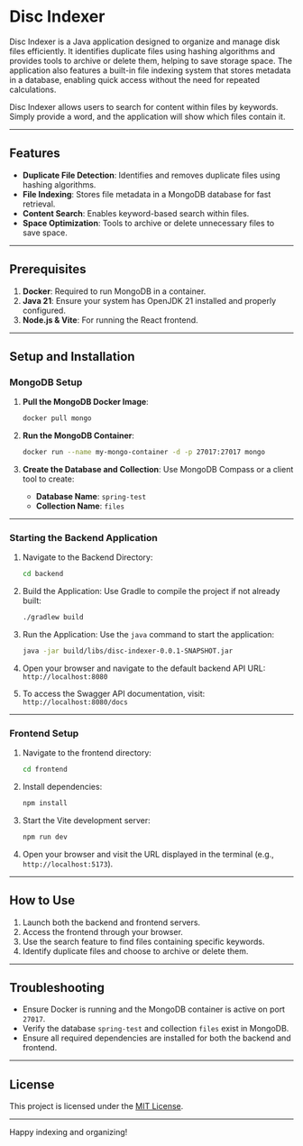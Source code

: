 

# Disc Indexer

Disc Indexer is a Java application designed to organize and manage disk files efficiently. It identifies duplicate files using hashing algorithms and provides tools to archive or delete them, helping to save storage space. The application also features a built-in file indexing system that stores metadata in a database, enabling quick access without the need for repeated calculations.

Disc Indexer allows users to search for content within files by keywords. Simply provide a word, and the application will show which files contain it.

---

## Features

- **Duplicate File Detection**: Identifies and removes duplicate files using hashing algorithms.
- **File Indexing**: Stores file metadata in a MongoDB database for fast retrieval.
- **Content Search**: Enables keyword-based search within files.
- **Space Optimization**: Tools to archive or delete unnecessary files to save space.

---

## Prerequisites

1. **Docker**: Required to run MongoDB in a container.
2. **Java 21**: Ensure your system has OpenJDK 21 installed and properly configured.
3. **Node.js & Vite**: For running the React frontend.

---

## Setup and Installation

### MongoDB Setup

1. **Pull the MongoDB Docker Image**:
   ```bash
   docker pull mongo
   ```

2. **Run the MongoDB Container**:
   ```bash
   docker run --name my-mongo-container -d -p 27017:27017 mongo
   ```

3. **Create the Database and Collection**:
   Use MongoDB Compass or a client tool to create:
    - **Database Name**: `spring-test`
    - **Collection Name**: `files`

---




### Starting the Backend Application

1. Navigate to the Backend Directory:
   ```bash
   cd backend
   ```

2. Build the Application:
   Use Gradle to compile the project if not already built:
   ```bash
   ./gradlew build
   ```

3. Run the Application:
   Use the `java` command to start the application:
   ```bash
   java -jar build/libs/disc-indexer-0.0.1-SNAPSHOT.jar
   ```

4. Open your browser and navigate to the default backend API URL: `http://localhost:8080`


5. To access the Swagger API documentation, visit: `http://localhost:8080/docs`


---

### Frontend Setup

1. Navigate to the frontend directory:
   ```bash
   cd frontend
   ```

2. Install dependencies:
   ```bash
   npm install
   ```

3. Start the Vite development server:
   ```bash
   npm run dev
   ```

4. Open your browser and visit the URL displayed in the terminal (e.g., `http://localhost:5173`).

---

## How to Use

1. Launch both the backend and frontend servers.
2. Access the frontend through your browser.
3. Use the search feature to find files containing specific keywords.
4. Identify duplicate files and choose to archive or delete them.

---

## Troubleshooting

- Ensure Docker is running and the MongoDB container is active on port `27017`.
- Verify the database `spring-test` and collection `files` exist in MongoDB.
- Ensure all required dependencies are installed for both the backend and frontend.

---

## License

This project is licensed under the [MIT License](LICENSE).

---

Happy indexing and organizing!
```
